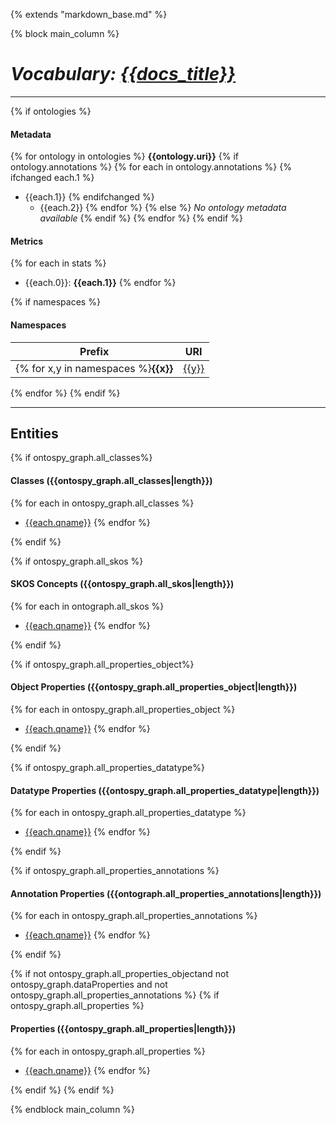 {% extends "markdown_base.md" %}


{% block main_column %}

# _Vocabulary: [{{docs_title}}](index.md)_

---

{% if ontologies %}
#### Metadata
{% for ontology in ontologies %}
**{{ontology.uri}}**
{% if ontology.annotations %}
{% for each in ontology.annotations %}
{% ifchanged each.1 %}
* {{each.1}}
{% endifchanged %}
    * {{each.2}}
{% endfor %}
{% else %}
_No ontology metadata available_
{% endif %}
{% endfor %}
{% endif %}


#### Metrics
{% for each in stats %}
* {{each.0}}: **{{each.1}}**
{% endfor %}



{% if namespaces %}
#### Namespaces

Prefix   | URI      |
---------|----------|
{% for x,y in namespaces %}**{{x}}**| [{{y}}]({{y}} "Open Url")|
 {% endfor %}
{% endif %}


---


## Entities  

{% if ontospy_graph.all_classes%}
#### Classes ({{ontospy_graph.all_classes|length}})

{% for each in ontospy_graph.all_classes %}
- [{{each.qname}}]({{each.slug}}.md "Open")
{% endfor %}

{% endif %}


{% if ontospy_graph.all_skos %}
#### SKOS Concepts ({{ontospy_graph.all_skos|length}})

{% for each in ontograph.all_skos  %}
- [{{each.qname}}]({{each.slug}}.md "Open")
{% endfor %}

{% endif %}


{% if ontospy_graph.all_properties_object%}
#### Object Properties ({{ontospy_graph.all_properties_object|length}})

{% for each in ontospy_graph.all_properties_object %}
- [{{each.qname}}]({{each.slug}}.md "Open")
{% endfor %}

{% endif %}


{% if ontospy_graph.all_properties_datatype%}
#### Datatype Properties ({{ontospy_graph.all_properties_datatype|length}})

{% for each in ontospy_graph.all_properties_datatype %}
- [{{each.qname}}]({{each.slug}}.md "Open")
{% endfor %}

{% endif %}


{% if ontospy_graph.all_properties_annotations %}
#### Annotation Properties ({{ontograph.all_properties_annotations|length}})

{% for each in ontospy_graph.all_properties_annotations  %}
- [{{each.qname}}]({{each.slug}}.md "Open")
{% endfor %}

{% endif %}


{% if not ontospy_graph.all_properties_objectand not ontospy_graph.dataProperties and not ontospy_graph.all_properties_annotations %}
{% if ontospy_graph.all_properties %}
#### Properties ({{ontospy_graph.all_properties|length}})

{% for each in ontospy_graph.all_properties  %}
- [{{each.qname}}]({{each.slug}}.md "Open")
{% endfor %}

{% endif %}
{% endif %}



{% endblock main_column %}
